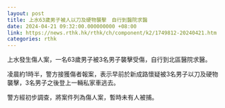 ```yaml
---
layout: post
title: 上水63歲男子被人以刀及硬物襲擊　自行到醫院求醫
date: 2024-04-21 09:32:00.000000000 +08:00
link: https://news.rthk.hk/rthk/ch/component/k2/1749812-20240421.htm
categories: rthk
---
```


上水發生傷人案，一名63歲男子被3名男子襲擊受傷，自行到北區醫院求醫。

凌晨約1時半，警方接獲傷者報案，表示早前於新成路懷疑被3名男子以刀及硬物襲擊，3名男子之後登上一輛私家車逃去。

警方經初步調查，將案件列為傷人案，暫時未有人被捕。
